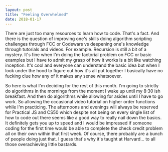 ```yaml
---
layout: post
title: "Feeling Overwhelmed"
date: 2018-01-17
---
```


There are just too many resources to learn how to code. That's a fact. And there is the question of improving one's skills doing algorithm scripting challenges through FCC or Codewars vs deepening one's knowledge through tutorials and videos. For example. Recursion is still a bit of a mystery. It's fine when I'm doing the factorial problem on FCC or basic examples but I have to admit my grasp of how it works is a bit like watching inception. It's cool and everyone can understand the basic idea but when I look under the hood to figure out how it's all put together I basically have no fucking clue how any of it makes any sense whatsoever.

So here is what I'm deciding for the rest of this month. I'm going to strictly do algorithms in the mornings from the moment I wake up until my 8:30 ish breakfast. And then do algorithms while allowing for asides until I have to go work. So allowing the occasional video tutorial on higher order functions while I'm practicing. The afternoons and evenings will always be reserved for Practical JS and CS50 which despite not being on every single list of how to code out there seems like a good way to really nail down the basics. It definitely gets you up to speed and I would be impressed if someone coding for the first time would be able to complete the check credit problem all on their own within that first week. Of course, there probably are a bunch of people doing just that. I guess that's why it's taught at Harvard... to all those overachieving little bastards.

